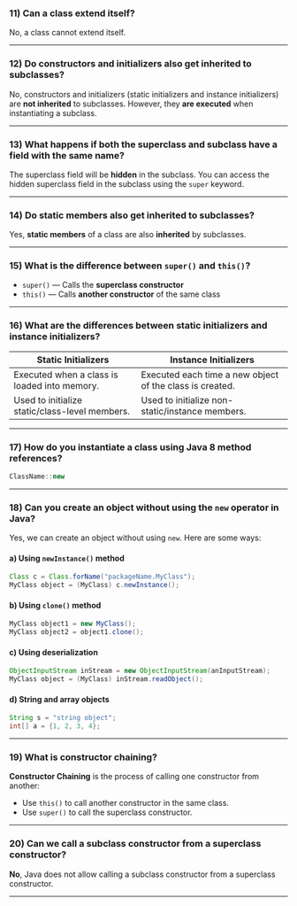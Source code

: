 ### 11) Can a class extend itself?

No, a class cannot extend itself.

---

### 12) Do constructors and initializers also get inherited to subclasses?

No, constructors and initializers (static initializers and instance initializers) are **not inherited** to subclasses.
However, they **are executed** when instantiating a subclass.

---

### 13) What happens if both the superclass and subclass have a field with the same name?

The superclass field will be **hidden** in the subclass.
You can access the hidden superclass field in the subclass using the `super` keyword.

---

### 14) Do static members also get inherited to subclasses?

Yes, **static members** of a class are also **inherited** by subclasses.

---

### 15) What is the difference between `super()` and `this()`?

* `super()` — Calls the **superclass constructor**
* `this()` — Calls **another constructor** of the same class

---

### 16) What are the differences between static initializers and instance initializers?

| Static Initializers                            | Instance Initializers                                    |
| ---------------------------------------------- | -------------------------------------------------------- |
| Executed when a class is loaded into memory.   | Executed each time a new object of the class is created. |
| Used to initialize static/class-level members. | Used to initialize non-static/instance members.          |

---

### 17) How do you instantiate a class using Java 8 method references?

```java
ClassName::new
```

---

### 18) Can you create an object without using the `new` operator in Java?

Yes, we can create an object without using `new`. Here are some ways:

#### a) Using `newInstance()` method

```java
Class c = Class.forName("packageName.MyClass");
MyClass object = (MyClass) c.newInstance();
```

#### b) Using `clone()` method

```java
MyClass object1 = new MyClass();
MyClass object2 = object1.clone();
```

#### c) Using deserialization

```java
ObjectInputStream inStream = new ObjectInputStream(anInputStream);
MyClass object = (MyClass) inStream.readObject();
```

#### d) String and array objects

```java
String s = "string object";
int[] a = {1, 2, 3, 4};
```

---

### 19) What is constructor chaining?

**Constructor Chaining** is the process of calling one constructor from another:

* Use `this()` to call another constructor in the same class.
* Use `super()` to call the superclass constructor.

---

### 20) Can we call a subclass constructor from a superclass constructor?

**No**, Java does not allow calling a subclass constructor from a superclass constructor.

---


